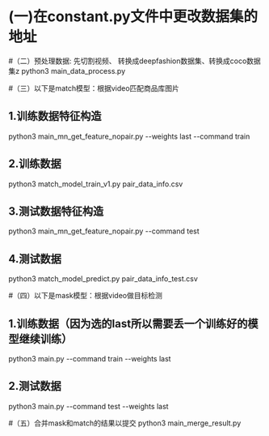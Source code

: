 # (一)在constant.py文件中更改数据集的地址
  
#（二）预处理数据: 先切割视频、 转换成deepfashion数据集、转换成coco数据集z
python3 main_data_process.py

#（三）以下是match模型：根据video匹配商品库图片
## 1.训练数据特征构造
python3 main_mn_get_feature_nopair.py  --weights last --command train
## 2.训练数据
python3 match_model_train_v1.py pair_data_info.csv
## 3.测试数据特征构造
python3 main_mn_get_feature_nopair.py --command test
## 4.测试数据
python3 match_model_predict.py pair_data_info_test.csv

#（四）以下是mask模型：根据video做目标检测
## 1.训练数据（因为选的last所以需要丢一个训练好的模型继续训练）
python3 main.py --command train --weights last
## 2.测试数据
python3 main.py --command test --weights last

#（五）合并mask和match的结果以提交
python3 main_merge_result.py